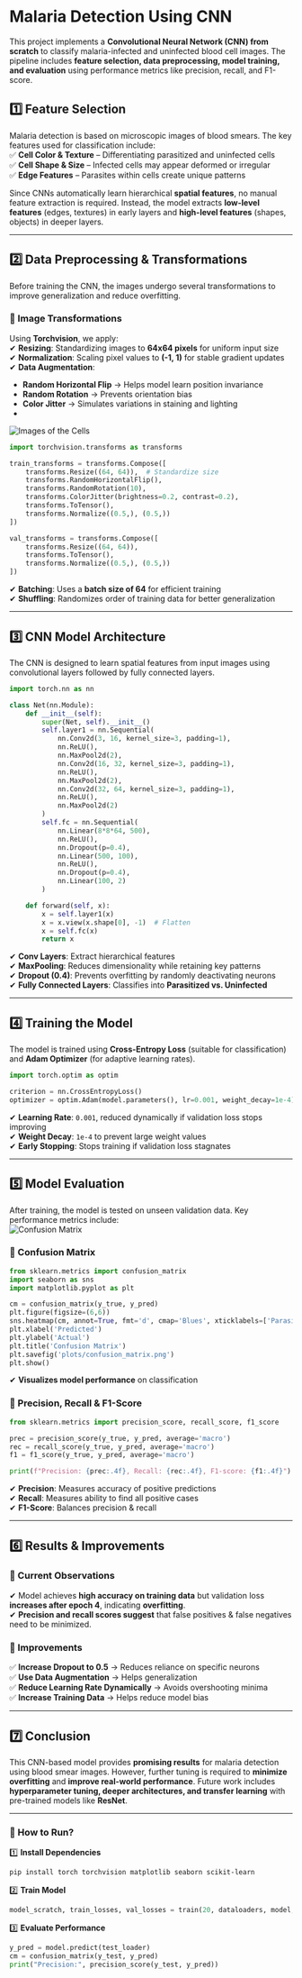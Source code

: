# **Malaria Detection Using CNN**  

This project implements a **Convolutional Neural Network (CNN) from scratch** to classify malaria-infected and uninfected blood cell images. The pipeline includes **feature selection, data preprocessing, model training, and evaluation** using performance metrics like precision, recall, and F1-score.  

## **1️⃣ Feature Selection**  
Malaria detection is based on microscopic images of blood smears. The key features used for classification include:  
✅ **Cell Color & Texture** – Differentiating parasitized and uninfected cells  
✅ **Cell Shape & Size** – Infected cells may appear deformed or irregular  
✅ **Edge Features** – Parasites within cells create unique patterns  

Since CNNs automatically learn hierarchical **spatial features**, no manual feature extraction is required. Instead, the model extracts **low-level features** (edges, textures) in early layers and **high-level features** (shapes, objects) in deeper layers.  

---

## **2️⃣ Data Preprocessing & Transformations**  
Before training the CNN, the images undergo several transformations to improve generalization and reduce overfitting.  

### **📌 Image Transformations**
Using **Torchvision**, we apply:  
✔ **Resizing**: Standardizing images to **64x64 pixels** for uniform input size  
✔ **Normalization**: Scaling pixel values to **(-1, 1)** for stable gradient updates  
✔ **Data Augmentation**:  
   - **Random Horizontal Flip** → Helps model learn position invariance  
   - **Random Rotation** → Prevents orientation bias  
   - **Color Jitter** → Simulates variations in staining and lighting
   - 
![Images of the Cells](https://github.com/bonsoul/Malaria_Detection_CNN/blob/main/data_vis.png)
```python
import torchvision.transforms as transforms

train_transforms = transforms.Compose([
    transforms.Resize((64, 64)),  # Standardize size
    transforms.RandomHorizontalFlip(),  
    transforms.RandomRotation(10),  
    transforms.ColorJitter(brightness=0.2, contrast=0.2),  
    transforms.ToTensor(),
    transforms.Normalize((0.5,), (0.5,))
])

val_transforms = transforms.Compose([
    transforms.Resize((64, 64)),
    transforms.ToTensor(),
    transforms.Normalize((0.5,), (0.5,))
])
```

✔ **Batching**: Uses a **batch size of 64** for efficient training  
✔ **Shuffling**: Randomizes order of training data for better generalization  

---

## **3️⃣ CNN Model Architecture**  
The CNN is designed to learn spatial features from input images using convolutional layers followed by fully connected layers.  

```python
import torch.nn as nn

class Net(nn.Module):
    def __init__(self):
        super(Net, self).__init__()
        self.layer1 = nn.Sequential(
            nn.Conv2d(3, 16, kernel_size=3, padding=1),
            nn.ReLU(),
            nn.MaxPool2d(2),
            nn.Conv2d(16, 32, kernel_size=3, padding=1),
            nn.ReLU(),
            nn.MaxPool2d(2),
            nn.Conv2d(32, 64, kernel_size=3, padding=1),
            nn.ReLU(),
            nn.MaxPool2d(2)
        )
        self.fc = nn.Sequential(
            nn.Linear(8*8*64, 500),
            nn.ReLU(),
            nn.Dropout(p=0.4),  
            nn.Linear(500, 100),
            nn.ReLU(),
            nn.Dropout(p=0.4),  
            nn.Linear(100, 2)
        )

    def forward(self, x):
        x = self.layer1(x)
        x = x.view(x.shape[0], -1)  # Flatten
        x = self.fc(x)
        return x
```

✔ **Conv Layers**: Extract hierarchical features  
✔ **MaxPooling**: Reduces dimensionality while retaining key patterns  
✔ **Dropout (0.4)**: Prevents overfitting by randomly deactivating neurons  
✔ **Fully Connected Layers**: Classifies into **Parasitized vs. Uninfected**  

---

## **4️⃣ Training the Model**  
The model is trained using **Cross-Entropy Loss** (suitable for classification) and **Adam Optimizer** (for adaptive learning rates).  

```python
import torch.optim as optim

criterion = nn.CrossEntropyLoss()
optimizer = optim.Adam(model.parameters(), lr=0.001, weight_decay=1e-4)
```

✔ **Learning Rate**: `0.001`, reduced dynamically if validation loss stops improving  
✔ **Weight Decay**: `1e-4` to prevent large weight values  
✔ **Early Stopping**: Stops training if validation loss stagnates  

---

## **5️⃣ Model Evaluation**  
After training, the model is tested on unseen validation data. Key performance metrics include:  
![Confusion Matrix](https://github.com/bonsoul/Malaria_Detection_CNN/blob/main/Training%20Validation%20Loss%20with%20CNN%20from%20scratch.png)

### **📌 Confusion Matrix**
```python
from sklearn.metrics import confusion_matrix
import seaborn as sns
import matplotlib.pyplot as plt

cm = confusion_matrix(y_true, y_pred)
plt.figure(figsize=(6,6))
sns.heatmap(cm, annot=True, fmt='d', cmap='Blues', xticklabels=['Parasitized', 'Uninfected'], yticklabels=['Parasitized', 'Uninfected'])
plt.xlabel('Predicted')
plt.ylabel('Actual')
plt.title('Confusion Matrix')
plt.savefig('plots/confusion_matrix.png')
plt.show()
```
✔ **Visualizes model performance** on classification  

### **📌 Precision, Recall & F1-Score**
```python
from sklearn.metrics import precision_score, recall_score, f1_score

prec = precision_score(y_true, y_pred, average='macro')
rec = recall_score(y_true, y_pred, average='macro')
f1 = f1_score(y_true, y_pred, average='macro')

print(f"Precision: {prec:.4f}, Recall: {rec:.4f}, F1-score: {f1:.4f}")
```
✔ **Precision**: Measures accuracy of positive predictions  
✔ **Recall**: Measures ability to find all positive cases  
✔ **F1-Score**: Balances precision & recall  

---

## **6️⃣ Results & Improvements**
### **📌 Current Observations**
✔ Model achieves **high accuracy on training data** but validation loss **increases after epoch 4**, indicating **overfitting**.  
✔ **Precision and recall scores suggest** that false positives & false negatives need to be minimized.  

### **📌 Improvements**
✅ **Increase Dropout to 0.5** → Reduces reliance on specific neurons  
✅ **Use Data Augmentation** → Helps generalization  
✅ **Reduce Learning Rate Dynamically** → Avoids overshooting minima  
✅ **Increase Training Data** → Helps reduce model bias  

---

## **7️⃣ Conclusion**
This CNN-based model provides **promising results** for malaria detection using blood smear images. However, further tuning is required to **minimize overfitting** and **improve real-world performance**. Future work includes **hyperparameter tuning, deeper architectures, and transfer learning** with pre-trained models like **ResNet**.

---

### **🚀 How to Run?**
1️⃣ **Install Dependencies**  
```bash
pip install torch torchvision matplotlib seaborn scikit-learn
```
2️⃣ **Train Model**  
```python
model_scratch, train_losses, val_losses = train(20, dataloaders, model, optimizer, criterion, device, 'models/model_scratch.pt')
```
3️⃣ **Evaluate Performance**  
```python
y_pred = model.predict(test_loader)
cm = confusion_matrix(y_test, y_pred)
print("Precision:", precision_score(y_test, y_pred))
```

